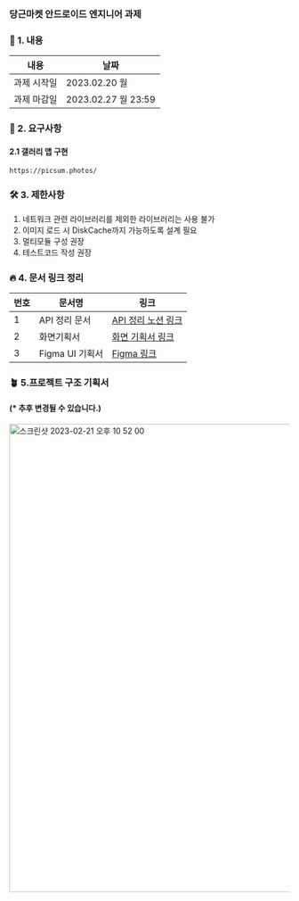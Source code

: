 ### 당근마켓 안드로이드 엔지니어 과제

### 📌 1. 내용
|내용|날짜|
|-------|---------------|
| 과제 시작일 | 2023.02.20 월 |
| 과제 마감일 | 2023.02.27 월 23:59 |

### 🍿 2. 요구사항
#### 2.1 갤러리 앱 구현
```
https://picsum.photos/
```
### 🛠 3. 제한사항
1. 네트워크 관련 라이브러리를 제외한 라이브러리는 사용 불가
2. 이미지 로드 시 DiskCache까지 가능하도록 설계 필요
2. 멀티모듈 구성 권장
3. 테스트코드 작성 권장

### 🔥 4. 문서 링크 정리
|번호|문서명|링크|
|-----|----------|---------------|
|1|API 정리 문서|[API 정리 노션 링크](https://seom-seom.notion.site/Picsum-API-233deb20e25544469142c8376ba4ead2)|
|2|화면기획서|[화면 기획서 링크](https://drive.google.com/file/d/1D72OHRV1FrJeZcKwtMeYneTLgmQMG5Kz/view?usp=sharing)|
|3|Figma UI 기획서|[Figma 링크](https://www.figma.com/file/imArI7vqRy53wX6Q2ogj2r/%EB%8B%B9%EA%B7%BC%ED%8F%AC%ED%86%A0?node-id=0%3A1&t=XnVfBAjTElQ67qOb-1)|

### 🪴 5.프로젝트 구조 기획서
#### (* 추후 변경될 수 있습니다.)
<img width="840" alt="스크린샷 2023-02-21 오후 10 52 00" src="https://user-images.githubusercontent.com/22411296/220365200-17cd6cfc-ffcb-4f50-81c7-73ca2e87f5ca.png">
